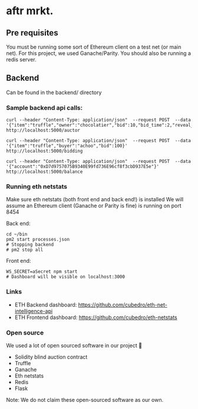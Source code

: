 # aftr mrkt.

## Pre requisites
You must be running some sort of Ethereum client on a test net (or main net). For this project, we used Ganache/Parity. You should also be running a redis server.

## Backend
Can be found in the backend/ directory

### Sample backend api calls:
```
curl --header "Content-Type: application/json"  --request POST  --data '{"item":"truffle","owner":"chocolatier","bid":10,"bid_time":2,"reveal_time":2}'  http://localhost:5000/auctor

curl --header "Content-Type: application/json"  --request POST  --data '{"item":"truffle","buyer":"achoo","bid":100}'  http://localhost:5000/bidding

curl --header "Content-Type: application/json"  --request POST  --data '{"account":"0xD7d9757075B9340E99fd736E96cf8f3cbD937E5e"}'  http://localhost:5000/balance
```

### Running eth netstats
Make sure eth netstats (both front end and back end!) is installed
We will assume an Ethereum client (Ganache or Parity is fine) is running on port 8454

Back end: 
```
cd ~/bin
pm2 start processes.json
# Stopping backend
# pm2 stop all
```

Front end:
```
WS_SECRET=aSecret npm start
# Dashboard will be visible on localhost:3000
```

### Links
* ETH Backend dashboard: https://github.com/cubedro/eth-net-intelligence-api
* ETH Frontend dashboard: https://github.com/cubedro/eth-netstats

### Open source 
We used a lot of open sourced software in our project 💖
* Solidity blind auction contract
* Truffle
* Ganache
* Eth netstats
* Redis
* Flask

Note: We do not claim these open-sourced software as our own. 
